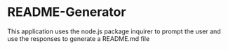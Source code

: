 # README-Generator
This application uses the node.js package inquirer to prompt the user and use the responses to generate a README.md file
